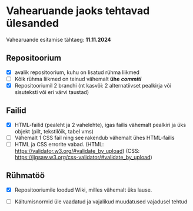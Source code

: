 # Vahearuande jaoks tehtavad ülesanded
  Vahearuande esitamise tähtaeg: **11.11.2024**

## Repositoorium
  - [x] avalik repositoorium, kuhu on lisatud rühma liikmed
  - [ ] Kõik rühma liikmed on teinud vähemalt **ühe** ***commiti***
  - [x] Repositooriumil 2 branchi (nt kasvõi: 2 alternatiivset pealkirja või sisuteksti või eri värvi taustad)

## Failid
  - [x] HTML-failid (pealeht ja 2 vahelehte), igas failis vähemalt pealkiri ja üks objekt (pilt, tekstilõik, tabel vms)
  - [ ] Vähemalt 1 CSS fail ning see rakendub vähemalt ühes HTML-failis
  - [ ] HTML ja CSS errorite vabad. (HTML: https://validator.w3.org/#validate_by_upload) (CSS: https://jigsaw.w3.org/css-validator/#validate_by_upload)

## Rühmatöö 
- [x] Repositooriumile loodud Wiki, milles vähemalt üks lause.
- [ ] Käitumisnormid üle vaadatud ja vajalikud muudatused vajadusel tehtud
      
